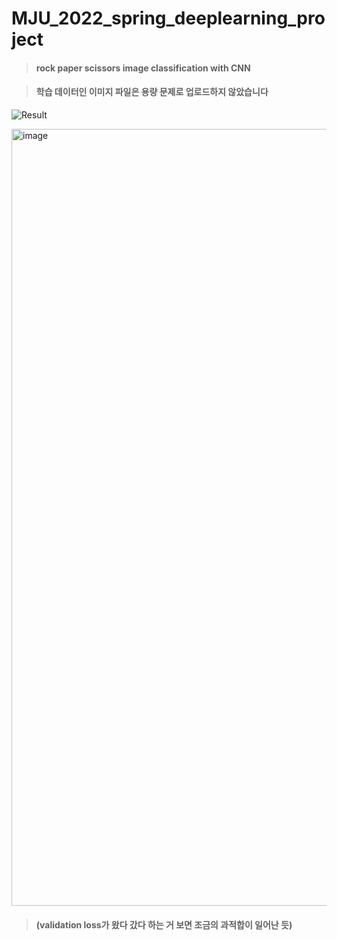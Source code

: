 # MJU_2022_spring_deeplearning_project


> #### rock paper scissors image classification with CNN

> #### 학습 데이터인 이미지 파일은 용량 문제로 업로드하지 않았습니다

![Result](https://user-images.githubusercontent.com/95601414/186600736-c64b8138-8b87-4d29-a074-f834a5fcf464.png)

<img width="1243" alt="image" src="https://user-images.githubusercontent.com/95601414/186602807-21ac06e3-3c2a-439d-83b9-fed9b3c9b315.png">

> #### (validation loss가 왔다 갔다 하는 거 보면 조금의 과적합이 일어난 듯)
